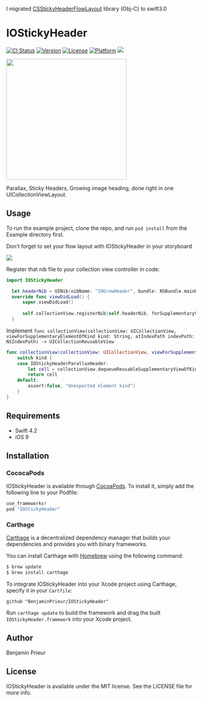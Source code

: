 I migrated [CSStickyHeaderFlowLayout](https://github.com/jamztang/CSStickyHeaderFlowLayout) library (Obj-C) to swift3.0


# IOStickyHeader

[![CI Status](http://img.shields.io/travis/BenjaminPrieur/IOStickyHeader.svg?style=flat)](https://travis-ci.org/BenjaminPrieur/IOStickyHeader)
[![Version](https://img.shields.io/cocoapods/v/IOStickyHeader.svg?style=flat)](http://cocoapods.org/pods/IOStickyHeader)
[![License](https://img.shields.io/cocoapods/l/IOStickyHeader.svg?style=flat)](http://cocoapods.org/pods/IOStickyHeader)
[![Platform](https://img.shields.io/cocoapods/p/IOStickyHeader.svg?style=flat)](http://cocoapods.org/pods/IOStickyHeader)
[![](https://img.shields.io/badge/Carthage-Compatible-green.svg)](http://cocoapods.org/pods/IOStickyHeader)

<img src="https://github.com/BenjaminPrieur/IOStickyHeader/blob/master/Example/exemple.png" width="320"/>

Parallax, Sticky Headers, Growing image heading, done right in one UICollectionViewLayout.

## Usage

To run the example project, clone the repo, and run `pod install` from the Example directory first.

Don't forget to set your flow layout with IOStickyHeader in your storyboard

<img src="https://github.com/BenjaminPrieur/IOStickyHeader/blob/master/Example/tuto1.png"/>

Register that nib file to your collection view controller in code:

```Swift
import IOStickyHeader

  let headerNib = UINib(nibName: "IOGrowHeader", bundle: NSBundle.mainBundle())
  override func viewDidLoad() {
      super.viewDidLoad()
        
      self.collectionView.registerNib(self.headerNib, forSupplementaryViewOfKind: IOStickyHeaderParallaxHeader, withReuseIdentifier: "header")
  }
```

Implement `func collectionView(collectionView: UICollectionView, viewForSupplementaryElementOfKind kind: String, atIndexPath indexPath: NSIndexPath) -> UICollectionReusableView`

```Swift
func collectionView(collectionView: UICollectionView, viewForSupplementaryElementOfKind kind: String, atIndexPath indexPath: NSIndexPath) -> UICollectionReusableView {
    switch kind {
    case IOStickyHeaderParallaxHeader:
        let cell = collectionView.dequeueReusableSupplementaryViewOfKind(kind, withReuseIdentifier: "header", forIndexPath: indexPath) as! IOGrowHeader
        return cell
    default:
        assert(false, "Unexpected element kind")
    }
}
```

## Requirements

- Swift 4.2
- iOS 9

## Installation

### CococaPods
IOStickyHeader is available through [CocoaPods](http://cocoapods.org). To install
it, simply add the following line to your Podfile:

```ruby
use_frameworks!
pod "IOStickyHeader"
```

### Carthage
[Carthage](https://github.com/Carthage/Carthage) is a decentralized dependency manager that builds your dependencies and provides you with binary frameworks.

You can install Carthage with [Homebrew](http://brew.sh/) using the following command:

```bash
$ brew update
$ brew install carthage
```

To integrate IOStickyHeader into your Xcode project using Carthage, specify it in your `Cartfile`:

```ogdl
github "BenjaminPrieur/IOStickyHeader"
```

Run `carthage update` to build the framework and drag the built `IOStickyHeader.framework` into your Xcode project.

## Author

Benjamin Prieur

## License

IOStickyHeader is available under the MIT license. See the LICENSE file for more info.

